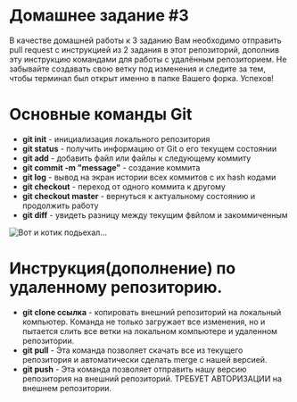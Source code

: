 # Домашнее задание #3

В качестве домашней работы к 3 заданию Вам необходимо отправить pull request с инструкцией из 2 задания в этот репозиторий, дополнив эту инструкцию командами для работы с удалённым репозиторием. Не забывайте создавать свою ветку под изменения и следите за тем, чтобы терминал был открыт именно в папке Вашего форка. Успехов!


# Основные команды Git

* **git init** - инициализация локального репозитория
* **git status** - получить информацию от Git о его текущем состоянии
* **git add** - добавить файл или файлы к следующему коммиту
* **git commit -m "message"** - создание коммита
* **git log** - вывод на экран истории всех коммитов с их hash кодами
* **git checkout** - переход от одного коммита к другому
* **git checkout master** - вернуться к актуальному состоянию и продолжить работу
* **git diff** - увидеть разницу между текущим фвйлом и закоммиченным


![Вот и котик подьехал...](https://avatars.mds.yandex.net/i?id=a15e3997b09ab3c6ef1e845b7e3cf5d4-5542693-images-thumbs&n=13) 



# Инструкция(дополнение) по удаленному репозиторию.

* **git clone ссылка** - копировать внешний репозиторий на локальный компьютер. Команда не только загружает все изменения, но и пытается слить все ветки на локальном компьютере и удаленном репозитории.
* **git pull** - Эта команда позволяет скачать все из текущего репозитория и автоматически сделать merge с нашей версией.
* **git push** - Эта команда позволяет отправить нашу 
версию репозитория на внешний репозиторий. ТРЕБУЕТ АВТОРИЗАЦИИ на внешнем репозитории.


